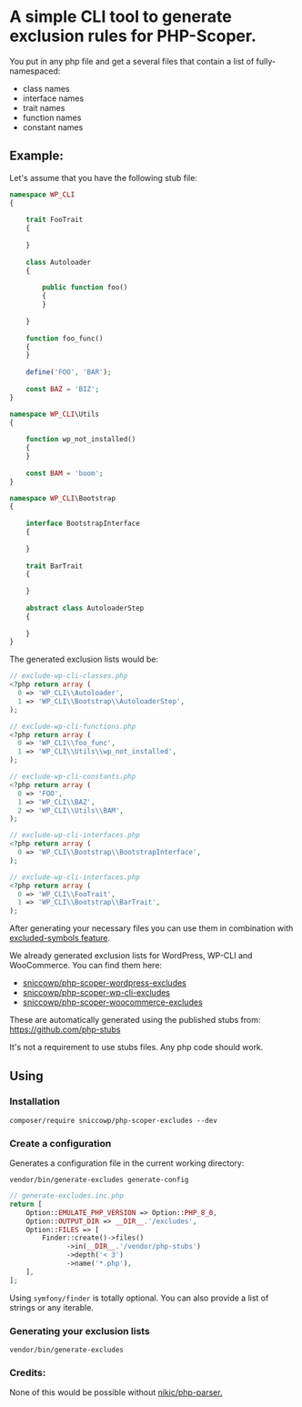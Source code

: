 # A simple CLI tool to generate exclusion rules for PHP-Scoper.

You put in any php file and get a several files that contain a list of fully-namespaced:

- class names
- interface names
- trait names
- function names
- constant names

## Example:

Let's assume that you have the following stub file:

````php
namespace WP_CLI
{
    
    trait FooTrait
    {
    
    }
    
    class Autoloader
    {
        
        public function foo()
        {
        }
        
    }
    
    function foo_func()
    {
    }
    
    define('FOO', 'BAR');
    
    const BAZ = 'BIZ';
}

namespace WP_CLI\Utils
{
    
    function wp_not_installed()
    {
    }
    
    const BAM = 'boom';
}

namespace WP_CLI\Bootstrap
{
    
    interface BootstrapInterface
    {
    
    }
    
    trait BarTrait
    {
    
    }
    
    abstract class AutoloaderStep
    {
    
    }
}
````

The generated exclusion lists would be:

```php
// exclude-wp-cli-classes.php
<?php return array (
  0 => 'WP_CLI\\Autoloader',
  1 => 'WP_CLI\\Bootstrap\\AutoloaderStep',
);
```

```php
// exclude-wp-cli-functions.php
<?php return array (
  0 => 'WP_CLI\\foo_func',
  1 => 'WP_CLI\\Utils\\wp_not_installed',
);
```

```php
// exclude-wp-cli-constants.php
<?php return array (
  0 => 'FOO',
  1 => 'WP_CLI\\BAZ',
  2 => 'WP_CLI\\Utils\\BAM',
);
```

```php
// exclude-wp-cli-interfaces.php
<?php return array (
  0 => 'WP_CLI\\Bootstrap\\BootstrapInterface',
);
```

```php
// exclude-wp-cli-interfaces.php
<?php return array (
  0 => 'WP_CLI\\FooTrait',
  1 => 'WP_CLI\\Bootstrap\\BarTrait',
);

```

After generating your necessary files you can use them in combination with
[excluded-symbols feature](https://github.com/humbug/php-scoper#excluded-symbols).

We already generated exclusion lists for WordPress, WP-CLI and WooCommerce. You can find them here:

- [sniccowp/php-scoper-wordpress-excludes](https://github.com/sniccowp/php-scoper-wordpress-excludes)
- [sniccowp/php-scoper-wp-cli-excludes](https://github.com/sniccowp/php-scoper-wp-cli-excludes)
- [sniccowp/php-scoper-woocommerce-excludes](https://github.com/sniccowp/php-scoper-woocommerce-excludes)

These are automatically generated using the published stubs from: https://github.com/php-stubs

It's not a requirement to use stubs files. Any php code should work.

## Using

### Installation

```shell
composer/require sniccowp/php-scoper-excludes --dev
```

### Create a configuration

Generates a configuration file in the current working directory:

```shell
vendor/bin/generate-excludes generate-config
```

```php
// generate-excludes.inc.php
return [
    Option::EMULATE_PHP_VERSION => Option::PHP_8_0,
    Option::OUTPUT_DIR => __DIR__.'/excludes',
    Option::FILES => [
        Finder::create()->files()
              ->in(__DIR__.'/vendor/php-stubs')
              ->depth('< 3')
              ->name('*.php'),
    ],
];
```

Using `symfony/finder` is totally optional. You can also provide a list of strings or any iterable.

### Generating your exclusion lists

```shell
vendor/bin/generate-excludes
```

### Credits:

None of this would be possible without [nikic/php-parser.](https://github.com/nikic/PHP-Parser)